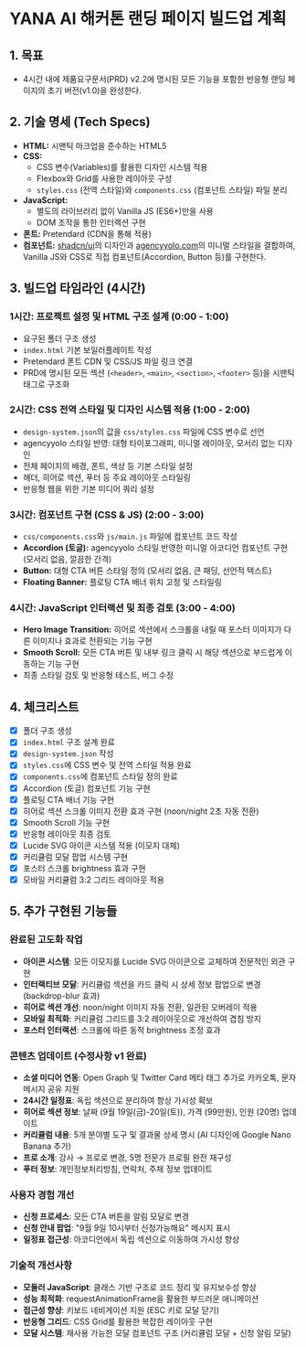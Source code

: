 # YANA AI 해커톤 랜딩 페이지 빌드업 계획

## 1. 목표

-   4시간 내에 제품요구문서(PRD) v2.2에 명시된 모든 기능을 포함한 반응형 랜딩 페이지의 초기 버전(v1.0)을 완성한다.

## 2. 기술 명세 (Tech Specs)

-   **HTML:** 시맨틱 마크업을 준수하는 HTML5
-   **CSS:**
    -   CSS 변수(Variables)를 활용한 디자인 시스템 적용
    -   Flexbox와 Grid를 사용한 레이아웃 구성
    -   `styles.css` (전역 스타일)와 `components.css` (컴포넌트 스타일) 파일 분리
-   **JavaScript:**
    -   별도의 라이브러리 없이 Vanilla JS (ES6+)만을 사용
    -   DOM 조작을 통한 인터랙션 구현
-   **폰트:** Pretendard (CDN을 통해 적용)
-   **컴포넌트:** [shadcn/ui](https://ui.shadcn.com/docs/components)의 디자인과 [agencyyolo.com](https://agencyyolo.com)의 미니멀 스타일을 결합하여, Vanilla JS와 CSS로 직접 컴포넌트(Accordion, Button 등)를 구현한다.

## 3. 빌드업 타임라인 (4시간)

### **1시간: 프로젝트 설정 및 HTML 구조 설계 (0:00 - 1:00)**

-   요구된 폴더 구조 생성
-   `index.html` 기본 보일러플레이트 작성
-   Pretendard 폰트 CDN 및 CSS/JS 파일 링크 연결
-   PRD에 명시된 모든 섹션 (`<header>`, `<main>`, `<section>`, `<footer>` 등)을 시맨틱 태그로 구조화

### **2시간: CSS 전역 스타일 및 디자인 시스템 적용 (1:00 - 2:00)**

-   `design-system.json`의 값을 `css/styles.css` 파일에 CSS 변수로 선언
-   agencyyolo 스타일 반영: 대형 타이포그래피, 미니멀 레이아웃, 모서리 없는 디자인
-   전체 페이지의 배경, 폰트, 색상 등 기본 스타일 설정
-   헤더, 히어로 섹션, 푸터 등 주요 레이아웃 스타일링
-   반응형 웹을 위한 기본 미디어 쿼리 설정

### **3시간: 컴포넌트 구현 (CSS & JS) (2:00 - 3:00)**

-   `css/components.css`와 `js/main.js` 파일에 컴포넌트 코드 작성
-   **Accordion (토글):** agencyyolo 스타일 반영한 미니멀 아코디언 컴포넌트 구현 (모서리 없음, 깔끔한 간격)
-   **Button:** 대형 CTA 버튼 스타일 정의 (모서리 없음, 큰 패딩, 선언적 텍스트)
-   **Floating Banner:** 플로팅 CTA 배너 위치 고정 및 스타일링

### **4시간: JavaScript 인터랙션 및 최종 검토 (3:00 - 4:00)**

-   **Hero Image Transition:** 히어로 섹션에서 스크롤을 내릴 때 포스터 이미지가 다른 이미지나 효과로 전환되는 기능 구현
-   **Smooth Scroll:** 모든 CTA 버튼 및 내부 링크 클릭 시 해당 섹션으로 부드럽게 이동하는 기능 구현
-   최종 스타일 검토 및 반응형 테스트, 버그 수정

## 4. 체크리스트

-   [x] 폴더 구조 생성
-   [x] `index.html` 구조 설계 완료
-   [x] `design-system.json` 작성
-   [x] `styles.css`에 CSS 변수 및 전역 스타일 적용 완료
-   [x] `components.css`에 컴포넌트 스타일 정의 완료
-   [x] Accordion (토글) 컴포넌트 기능 구현
-   [x] 플로팅 CTA 배너 기능 구현
-   [x] 히어로 섹션 스크롤 이미지 전환 효과 구현 (noon/night 2초 자동 전환)
-   [x] Smooth Scroll 기능 구현
-   [x] 반응형 레이아웃 최종 검토
-   [x] Lucide SVG 아이콘 시스템 적용 (이모지 대체)
-   [x] 커리큘럼 모달 팝업 시스템 구현
-   [x] 포스터 스크롤 brightness 효과 구현
-   [x] 모바일 커리큘럼 3:2 그리드 레이아웃 적용

## 5. 추가 구현된 기능들

### 완료된 고도화 작업
- **아이콘 시스템**: 모든 이모지를 Lucide SVG 아이콘으로 교체하여 전문적인 외관 구현
- **인터랙티브 모달**: 커리큘럼 섹션을 카드 클릭 시 상세 정보 팝업으로 변경 (backdrop-blur 효과)
- **히어로 섹션 개선**: noon/night 이미지 자동 전환, 일관된 오버레이 적용
- **모바일 최적화**: 커리큘럼 그리드를 3:2 레이아웃으로 개선하여 겹침 방지
- **포스터 인터랙션**: 스크롤에 따른 동적 brightness 조정 효과

### 콘텐츠 업데이트 (수정사항 v1 완료)
- **소셜 미디어 연동**: Open Graph 및 Twitter Card 메타 태그 추가로 카카오톡, 문자메시지 공유 지원
- **24시간 일정표**: 독립 섹션으로 분리하여 항상 가시성 확보
- **히어로 섹션 정보**: 날짜 (9월 19일(금)-20일(토)), 가격 (99만원), 인원 (20명) 업데이트
- **커리큘럼 내용**: 5개 분야별 도구 및 결과물 상세 명시 (AI 디자인에 Google Nano Banana 추가)
- **프로 소개**: 강사 → 프로로 변경, 5명 전문가 프로필 완전 재구성
- **푸터 정보**: 개인정보처리방침, 연락처, 주체 정보 업데이트

### 사용자 경험 개선
- **신청 프로세스**: 모든 CTA 버튼을 알림 모달로 변경
- **신청 안내 팝업**: "9월 9일 10시부터 신청가능해요" 메시지 표시
- **일정표 접근성**: 아코디언에서 독립 섹션으로 이동하여 가시성 향상

### 기술적 개선사항
- **모듈러 JavaScript**: 클래스 기반 구조로 코드 정리 및 유지보수성 향상
- **성능 최적화**: requestAnimationFrame을 활용한 부드러운 애니메이션
- **접근성 향상**: 키보드 네비게이션 지원 (ESC 키로 모달 닫기)
- **반응형 그리드**: CSS Grid를 활용한 복잡한 레이아웃 구현
- **모달 시스템**: 재사용 가능한 모달 컴포넌트 구조 (커리큘럼 모달 + 신청 알림 모달)